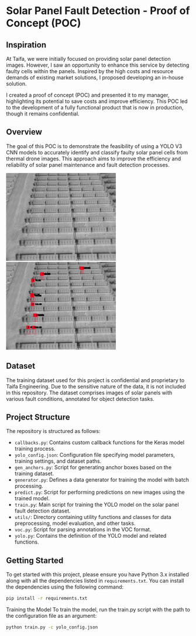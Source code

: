 # Solar Panel Fault Detection - Proof of Concept (POC)

## Inspiration

At Taifa, we were initially focused on providing solar panel detection images. However, I saw an opportunity to enhance this service by detecting faulty cells within the panels. Inspired by the high costs and resource demands of existing market solutions, I proposed developing an in-house solution.

I created a proof of concept (POC) and presented it to my manager, highlighting its potential to save costs and improve efficiency. This POC led to the development of a fully functional product that is now in production, though it remains confidential.

## Overview

The goal of this POC is to demonstrate the feasibility of using a YOLO V3 CNN models to accurately identify and classify faulty solar panel cells from thermal drone images. This approach aims to improve the efficiency and reliability of solar panel maintenance and fault detection processes.

<p>
  <img src="https://github.com/Aakash1417/Solar-Panel-fault-detection-POC---public-view/blob/main/input/site_3_example.jpg" width="300" alt="Smaple thermal image"/>
  <img src="https://github.com/Aakash1417/Solar-Panel-fault-detection-POC---public-view/blob/main/output/site_3_example.jpg" width="300" alt="Annotated Smaple thermal image with fault cells marked"/> 
</p>

## Dataset

The training dataset used for this project is confidential and proprietary to Taifa Engineering. Due to the sensitive nature of the data, it is not included in this repository. The dataset comprises images of solar panels with various fault conditions, annotated for object detection tasks.

## Project Structure

The repository is structured as follows:

-   `callbacks.py`: Contains custom callback functions for the Keras model training process.
-   `yolo_config.json`: Configuration file specifying model parameters, training settings, and dataset paths.
-   `gen_anchors.py`: Script for generating anchor boxes based on the training dataset.
-   `generator.py`: Defines a data generator for training the model with batch processing.
-   `predict.py`: Script for performing predictions on new images using the trained model.
-   `train.py`: Main script for training the YOLO model on the solar panel fault detection dataset.
-   `utils/`: Directory containing utility functions and classes for data preprocessing, model evaluation, and other tasks.
-   `voc.py`: Script for parsing annotations in the VOC format.
-   `yolo.py`: Contains the definition of the YOLO model and related functions.

## Getting Started

To get started with this project, please ensure you have Python 3.x installed along with all the dependencies listed in `requirements.txt`. You can install the dependencies using the following command:

```sh
pip install -r requirements.txt
```

Training the Model
To train the model, run the train.py script with the path to the configuration file as an argument:

```sh
python train.py -c yolo_config.json
```
